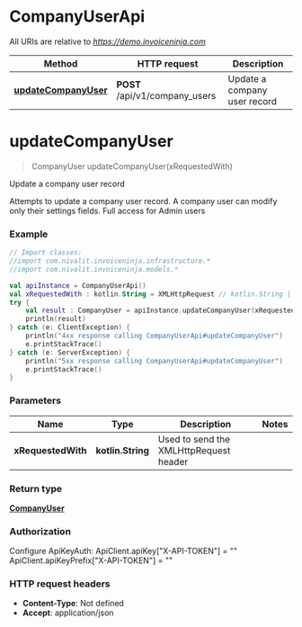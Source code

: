 # CompanyUserApi

All URIs are relative to *https://demo.invoiceninja.com*

Method | HTTP request | Description
------------- | ------------- | -------------
[**updateCompanyUser**](CompanyUserApi.md#updateCompanyUser) | **POST** /api/v1/company_users | Update a company user record


<a name="updateCompanyUser"></a>
# **updateCompanyUser**
> CompanyUser updateCompanyUser(xRequestedWith)

Update a company user record

Attempts to update a company user record. A company user can modify only their settings fields. Full access for Admin users

### Example
```kotlin
// Import classes:
//import com.nivalit.invoiceninja.infrastructure.*
//import com.nivalit.invoiceninja.models.*

val apiInstance = CompanyUserApi()
val xRequestedWith : kotlin.String = XMLHttpRequest // kotlin.String | Used to send the XMLHttpRequest header
try {
    val result : CompanyUser = apiInstance.updateCompanyUser(xRequestedWith)
    println(result)
} catch (e: ClientException) {
    println("4xx response calling CompanyUserApi#updateCompanyUser")
    e.printStackTrace()
} catch (e: ServerException) {
    println("5xx response calling CompanyUserApi#updateCompanyUser")
    e.printStackTrace()
}
```

### Parameters

Name | Type | Description  | Notes
------------- | ------------- | ------------- | -------------
 **xRequestedWith** | **kotlin.String**| Used to send the XMLHttpRequest header |

### Return type

[**CompanyUser**](CompanyUser.md)

### Authorization


Configure ApiKeyAuth:
    ApiClient.apiKey["X-API-TOKEN"] = ""
    ApiClient.apiKeyPrefix["X-API-TOKEN"] = ""

### HTTP request headers

 - **Content-Type**: Not defined
 - **Accept**: application/json

